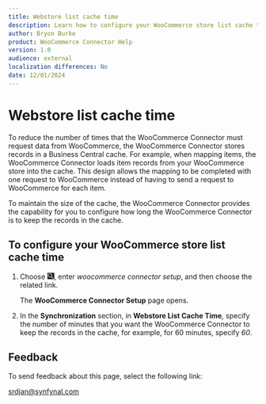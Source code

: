 ```yaml
---
title: Webstore list cache time
description: Learn how to configure your WooCommerce store list cache time.
author: Bryon Burke
product: WooCommerce Connector Help
version: 1.0
audience: external
localization differences: No
date: 12/01/2024
---
```


<!-- markdownlint-disable MD006 MD007 MD009 MD024 MD025 MD033 -->
<!--// cspell:ignore  markdownlint allowfullscreen keyframes webstore woocommerce -->

# Webstore list cache time

To reduce the number of times that the WooCommerce Connector must request data from WooCommerce, the WooCommerce Connector stores records in a Business Central cache. For example, when mapping items, the WooCommerce Connector loads item records from your WooCommerce store into the cache. This design allows the mapping to be completed with one request to WooCommerce instead of having to send a request to WooCommerce for each item.

To maintain the size of the cache, the WooCommerce Connector provides the capability for you to configure how long the WooCommerce Connector is to keep the records in the cache. 

## To configure your WooCommerce store list cache time

1. Choose ![Lightbulb that opens the Tell Me feature.](media/ui-search/search_small.png "Tell me what you want to do"), enter <i>woocommerce connector setup</i>, and then choose the related link.

   The <b>WooCommerce Connector Setup</b> page opens.

1. In the <b>Synchronization</b> section, in <b>Webstore List Cache Time</b>, specify the number of minutes that you want the WooCommerce Connector to keep the records in the cache, for example, for 60 minutes, specify <i>60</i>.

## Feedback

To send feedback about this page, select the following link:

[srdjan@synfynal.com](mailto:srdjan@synfynal.com?subject=Documentation%20Feedback%20Product%20Docs:%20webstore-list-cache-time)
